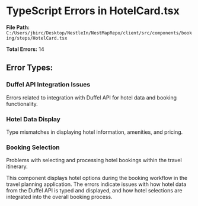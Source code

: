 # TypeScript Errors in HotelCard.tsx

**File Path:** `C:/Users/jbirc/Desktop/NestleIn/NestMapRepo/client/src/components/booking/steps/HotelCard.tsx`

**Total Errors:** 14

## Error Types:

### Duffel API Integration Issues
Errors related to integration with Duffel API for hotel data and booking functionality.

### Hotel Data Display
Type mismatches in displaying hotel information, amenities, and pricing.

### Booking Selection
Problems with selecting and processing hotel bookings within the travel itinerary.

This component displays hotel options during the booking workflow in the travel planning application. The errors indicate issues with how hotel data from the Duffel API is typed and displayed, and how hotel selections are integrated into the overall booking process.
